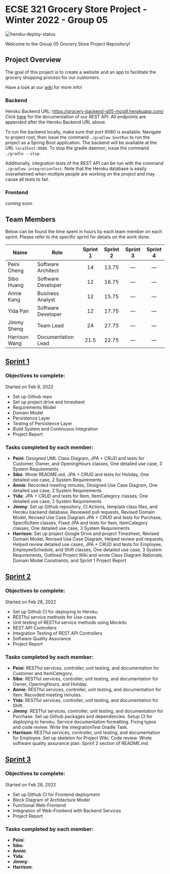 # ECSE 321 Grocery Store Project - Winter 2022 - Group 05

![heroku-deploy-status](https://img.shields.io/badge/Deploy%20to%20Heroku-enabled-blueviolet?style=for-the-badge&logo=heroku)  

Welcome to the Group 05 Grocery Store Project Repository!  

## Project Overview 

The goal of this project is to create a website and an app to facilitate the grocery shopping process for our customers.

Have a look at our [wiki](https://github.com/McGill-ECSE321-Winter2022/project-group-group-05/wiki) for more info!

### Backend
Heroku Backend URL: https://grocery-backend-g05-mcgill.herokuapp.com/  
Click [here](https://github.com/McGill-ECSE321-Winter2022/project-group-group-05/wiki/RESTful-Service-Documentation) for the documentation of our REST API. All endpoints are appended after the Heroku Backend URL above.

To run the backend locally, make sure that port 8080 is available. Navigate to project root, then issue the command `./gradlew bootRun` to run the project as a Spring Boot application. The backend will be available at the URL `localhost:8080`. To stop the gradle daemon, issue the command `./gradle --stop`.

Additionally, integration tests of the REST API can be run with the command `./gradlew integrationTest`. Note that the Heroku database is easily overwhelmed when multiple people are working on the project and may cause all tests to fail.

### Frontend
_coming soon_

## Team Members

Below can be found the time spent in hours by each team member on each sprint. Please refer to the specific sprint for details on the work done.

| Name  | Role | Sprint 1 | Sprint 2 | Sprint 3 | Sprint 4 |
| ----- | ----- | :-----: | :-----: | :-----: | :-----: |
| Peini Cheng  | Software Architect | 14 | 13.75 | &mdash; | &mdash; |
| Sibo Huang | Software Developer | 12 | 16.75 | &mdash; | &mdash; |
| Annie Kang | Business Analyst | 12 | 15.75 | &mdash; | &mdash; |
| Yida Pan | Software Developer | 12 | 17.75 | &mdash; | &mdash; |
| Jimmy Sheng | Team Lead | 24 | 27.75 | &mdash; | &mdash; |
| Harrison Wang | Documentation Lead | 21.5 | 22.75 | &mdash; | &mdash; |

## [Sprint 1](https://github.com/McGill-ECSE321-Winter2022/project-group-group-05/wiki/Sprint-1-Project-Report)

### Objectives to complete:
Started on Feb 8, 2022
* Set up Github repo
* Set up project drive and timesheet
* Requirements Model
* Domain Model
* Persistence Layer
* Testing of Persistence Layer
* Build System and Continuous Integration
* Project Report

### Tasks completed by each member:
* **Peini**: Designed UML Class Diagram, JPA + CRUD and tests for Customer, Owner, and OpeningHours classes, One detailed use case, 3 System Requirements
* **Sibo**: Wrote README.md, JPA + CRUD and tests for Holiday, One detailed use case, 2 System Requirements
* **Annie**: Recorded meeting minutes, Designed Use Case Diagram, One detailed use case, 2 System Requirements
* **Yida**: JPA + CRUD and tests for Item, ItemCategory classes, One detailed use case, 2 System Requirements
* **Jimmy**: Set up Github repository, CI Actions, template class files, and Heroku backend database, Reviewed pull requests, Revised Domain Model, Revised Use Case Diagram
JPA + CRUD and tests for Purchase, SpecificItem classes, Fixed JPA and tests for Item, ItemCategory classes, One detailed use case, 3 System Requirements
* **Harrison**: Set up project Google Drive and project Timesheet, Revised Domain Model, Revised Use Case Diagram, Helped review pull requests, Helped review detailed use cases, JPA + CRUD and tests for Employee, EmployeeSchedule, and Shift classes, One detailed use case, 3 System Requirements, Outlined Project Wiki and wrote Class Diagram Rationale, Domain Model Constraints, and Sprint 1 Project Report

## [Sprint 2](https://github.com/McGill-ECSE321-Winter2022/project-group-group-05/wiki/Sprint-2-Project-Report)

### Objectives to complete:
Started on Feb 28, 2022  
* Set up Github CI for deploying to Heroku
* RESTful service methods for Use-cases
* Unit testing of RESTful service methods using Mockito
* REST API Controllers
* Integration Testing of REST API Controllers
* Software Quality Assurance
* Project Report

### Tasks completed by each member:
* **Peini**: RESTful services, controller, unit testing, and documentation for Customer and ItemCategory.
* **Sibo**: RESTful services, controller, unit testing, and documentation for Owner, OpeningHours, and Holiday.
* **Annie**: RESTful services, controller, unit testing, and documentation for Item. Recorded meeting minutes.
* **Yida**: RESTful services, controller, unit testing, and documentation for Shift.
* **Jimmy**: RESTful services, controller, unit testing, and documentation for Purchase. Set up Github packages and dependencies. Setup CI for deploying to heroku. Service documentation formatting. Fixing typos and code review. Write the integrationTest Gradle Task.
* **Harrison**: RESTful services, controller, unit testing, and documentation for Employee. Set up skeleton for Project Wiki. Code review. Wrote software quality assurance plan. Sprint 2 section of README.md.

## [Sprint 3](https://github.com/McGill-ECSE321-Winter2022/project-group-group-05/wiki/Sprint-3-Project-Report)

### Objectives to complete:
Started on Feb 28, 2022  
* Set up Github CI for Frontend deployment
* Block Diagram of Architecture Model
* Functional Web-Frontend
* Integration of Web-Frontend with Backend Services
* Project Report

### Tasks completed by each member:
* **Peini**:
* **Sibo**:
* **Annie**:
* **Yida**: 
* **Jimmy**:
* **Harrison**: 
